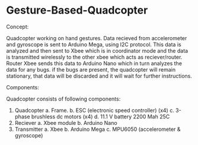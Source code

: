 # Gesture-Based-Quadcopter
Concept:

Quadcopter working on hand gestures.
Data recieved from accelerometer and gyroscope is sent to Arduino Mega, using I2C protocol. This data is analyzed and then sent to Xbee which is in coordinator mode and the data is transmitted wirelessly to the other xbee which acts as reciever/router. Router Xbee sends this data to Arduino Nano which in turn analyzes the data for any bugs. if the bugs are present, the quadcopter will remain stationary, that data will be discarded and it will wait for further instructions.

Components:

Quadcopter consists of following components:
1.  Quadcopter
    a.  Frame.
    b.  ESC (electronic speed controller) (x4)
    c.  3-phase brushless dc motors (x4)
    d.  11.1 V battery 2200 Mah 25C
2.  Reciever
    a.  Xbee module
    b.  Arduino Nano
3.  Transmitter
    a.  Xbee
    b.  Arduino Mega
    c.  MPU6050 (accelerometer & gyroscope)

